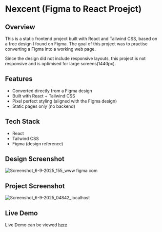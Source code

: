 # Nexcent (Figma to React Proejct)

## Overview

This is a static frontend project built with React and Tailwind CSS, based on a free design I found on Figma.
The goal of this project was to practise converting a Figma into a working web page.

Since the design did not include responsive layouts, this project is not responsive and is optimised for large screens(1440px).

## Features

  - Converted directly from a Figma design
  - Built with React + Tailwind CSS
  - Pixel perfect styling (aligned with the Figma design)
  - Static pages only (no backend)

## Tech Stack

  - React
  - Tailwind CSS
  - Figma (design reference)

## Design Screenshot

![Screenshot_6-9-2025_155_www figma com](https://github.com/user-attachments/assets/2dea9262-a6e2-4d83-a4cd-bc3a1d152b94)

## Project Screenshot

![Screenshot_6-9-2025_04842_localhost](https://github.com/user-attachments/assets/90dc67fb-f74b-4ddb-98d8-e82997c757c5)

## Live Demo

Live Demo can be viewed [here](https://nexcent-andy.netlify.app/)
